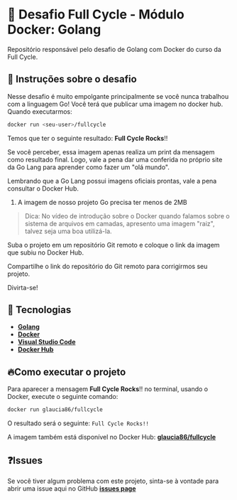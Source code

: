 # 🐋 Desafio Full Cycle - Módulo Docker: Golang

Repositório responsável pelo desafio de Golang com Docker do curso da Full Cycle.

## 📝 Instruções sobre o desafio

Nesse desafio é muito empolgante principalmente se você nunca trabalhou com a linguagem Go! Você terá que publicar uma imagem no docker hub. Quando executarmos:

```bash
docker run <seu-user>/fullcycle
```

Temos que ter o seguinte resultado: **Full Cycle Rocks**!!

Se você perceber, essa imagem apenas realiza um print da mensagem como resultado final. Logo, vale a pena dar uma conferida no próprio site da Go Lang para aprender como fazer um "olá mundo".

Lembrando que a Go Lang possui imagens oficiais prontas, vale a pena consultar o Docker Hub.

1) A imagem de nosso projeto Go precisa ter menos de 2MB 

> Dica: No vídeo de introdução sobre o Docker quando falamos sobre o sistema de arquivos em camadas, apresento uma imagem "raiz", talvez seja uma boa utilizá-la.

Suba o projeto em um repositório Git remoto e coloque o link da imagem que subiu no Docker Hub.

Compartilhe o link do repositório do Git remoto para corrigirmos seu projeto.

Divirta-se!

## 🚀 Tecnologias

- **[Golang](https://golang.org/)**
- **[Docker](https://www.docker.com/)**
- **[Visual Studio Code](https://code.visualstudio.com/)**
- **[Docker Hub](https://hub.docker.com/)**

## 🔥Como executar o projeto

Para aparecer a mensagem **Full Cycle Rocks**!! no terminal, usando o Docker, execute o seguinte comando:

```bash
docker run glaucia86/fullcycle
```

O resultado será o seguinte: `Full Cycle Rocks!!`

A imagem também está disponível no Docker Hub: **[glaucia86/fullcycle](https://hub.docker.com/r/glaucia86/fullcycle)**


## ❓Issues

Se você tiver algum problema com este projeto, sinta-se à vontade para abrir uma issue aqui no GitHub  **[issues page](https://github.com/glaucia86/desafio-fc-golang/issues)**




